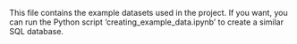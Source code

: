 This file contains the example datasets used in the project. If you want, you can run the Python script ‘creating_example_data.ipynb’ to create a similar SQL database.
